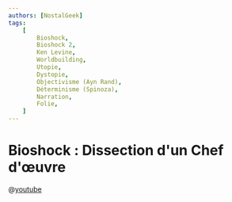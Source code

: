 ```yaml
---
authors: [NostalGeek]
tags:
    [
        Bioshock,
        Bioshock 2,
        Ken Levine,
        Worldbuilding,
        Utopie,
        Dystopie,
        Objectivisme (Ayn Rand),
        Déterminisme (Spinoza),
        Narration,
        Folie,
    ]
---
```


# Bioshock : Dissection d'un Chef d'œuvre

@[youtube](https://www.youtube.com/watch?v=AH4YNPIrz2M)
